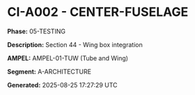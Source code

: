 # CI-A002 - CENTER-FUSELAGE

**Phase:** 05-TESTING

**Description:** Section 44 - Wing box integration

**AMPEL:** AMPEL-01-TUW (Tube and Wing)

**Segment:** A-ARCHITECTURE

**Generated:** 2025-08-25 17:27:29 UTC
